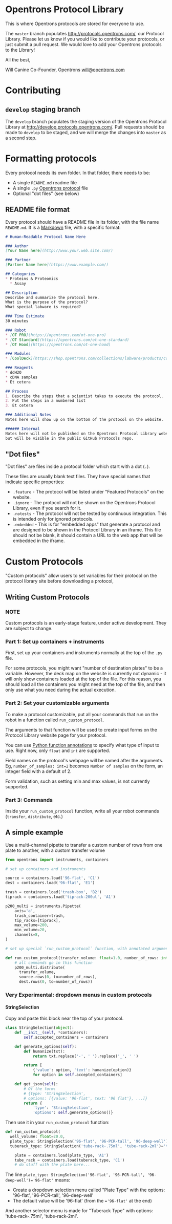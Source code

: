 # Opentrons Protocol Library

This is where Opentrons protocols are stored for everyone to use.

The `master` branch populates http://protocols.opentrons.com/, our Protocol Library. Please let us know if you would like to contribute your protocols, or just submit a pull request. We would love to add your Opentrons protocols to the Library!

All the best,

Will Canine
Co-Founder, Opentrons
will@opentrons.com

# Contributing

## `develop` staging branch

The `develop` branch populates the staging version of the Opentrons Protocol Library at http://develop.protocols.opentrons.com/. Pull requests should be made to `develop` to be staged, and we will merge the changes into `master` as a second step.

# Formatting protocols

Every protocol needs its own folder. In that folder, there needs to be:
* A single `README.md` readme file
* A single `.py` [Opentrons protocol](http://docs.opentrons.com) file
* Optional "dot files" (see below)

## README file format

Every protocol should have a README file in its folder, with the file name `README.md`. It is a [Markdown](https://daringfireball.net/projects/markdown/syntax) file, with a specific format:

```markdown
# Human-Readable Protocol Name Here

### Author
[Your Name here](http://www.your.web.site.com/)

### Partner
[Partner Name here](https://www.example.com/)

## Categories
* Proteins & Proteomics
  * Assay

## Description
Describe and summarize the protocol here.
What is the purpose of the protocol?
What special labware is required?

### Time Estimate
30 minutes

### Robot
* [OT PRO](https://opentrons.com/ot-one-pro)
* [OT Standard](https://opentrons.com/ot-one-standard)
* [OT Hood](https://opentrons.com/ot-one-hood)

### Modules
* [CoolDeck](https://shop.opentrons.com/collections/labware/products/cold-deck)

### Reagents
* ddH2O
* cDNA samples
* Et cetera

## Process
1. Describe the steps that a scientist takes to execute the protocol.
2. Put the steps in a numbered list
3. Et cetera

### Additional Notes
Notes here will show up on the bottom of the protocol on the website.

###### Internal
Notes here will not be published on the Opentrons Protocol Library website,
but will be visible in the public GitHub Protocols repo.
```

## "Dot files"

"Dot files" are files inside a protocol folder which start with a dot (`.`).

These files are usually blank text files. They have special names that indicate specific properties:

* `.feature` - The protocol will be listed under "Featured Protocols" on the website.
* `.ignore` - The protocol will not be shown on the Opentrons Protocol Library, even if you search for it.
* `.notests` - The protocol will not be tested by continuous integration. This is intended only for ignored protocols.
* `.embedded` - This is for "embedded apps" that generate a protocol and are designed to be shown in the Protocol Library in an iframe. This file should not be blank, it should contain a URL to the web app that will be embedded in the iframe.

# Custom Protocols

"Custom protocols" allow users to set variables for their protocol on the protocol library site before downloading a protocol,

## Writing Custom Protocols

### NOTE

Custom protocols is an early-stage feature, under active development. They are subject to change.

### Part 1: Set up containers + instruments

First, set up your containers and instruments normally at the top of the `.py` file.

For some protocols, you might want "number of destination plates" to be a variable. However, the deck map on the website is currently not dynamic - it will only show containers loaded at the top of the file. For this reason, you should load all the containers you might need at the top of the file, and then only use what you need during the actual execution.

### Part 2: Set your customizable arguments

To make a protocol customizable, put all your commands that run on the robot in a function called `run_custom_protocol`.

The arguments to that function will be used to create input forms on the Protocol Library website page for your protocol.

You can use [Python function annotations](https://www.python.org/dev/peps/pep-3107/) to specify what type of input to use. Right now, only `float` and `int` are supported.

Field names on the protocol's webpage will be named after the arguments. Eg, `number_of_samples: int=2` becomes `Number of samples` on the form, an integer field with a default of 2.

Form validation, such as setting min and max values, is not currently supported.

### Part 3: Commands

Inside your `run_custom_protocol` function, write all your robot commands (`transfer`, `distribute`, etc.)

## A simple example

Use a multi-channel pipette to transfer a custom number of rows from one plate to another, with a custom transfer volume

```python
from opentrons import instruments, containers

# set up containers and instruments

source = containers.load('96-flat', 'C1')
dest = containers.load('96-flat', 'E1')

trash = containers.load('trash-box', 'B2')
tiprack = containers.load('tiprack-200ul', 'A1')

p200_multi = instruments.Pipette(
    axis='a',
    trash_container=trash,
    tip_racks=[tiprack],
    max_volume=200,
    min_volume=20,
    channels=8,
)

# set up special `run_custom_protocol` function, with annotated arguments

def run_custom_protocol(transfer_volume: float=1.0, number_of_rows: int=1):
    # all commands go in this function
    p200_multi.distribute(
      transfer_volume,
      source.rows(0, to=number_of_rows),
      dest.rows(0, to=number_of_rows))

```

### Very Experimental: dropdown menus in custom protocols

#### StringSelection

Copy and paste this block near the top of your protocol.

```python
class StringSelection(object):
    def __init__(self, *containers):
        self.accepted_containers = containers

    def generate_options(self):
        def humanize(txt):
            return txt.replace('-', ' ').replace('_', ' ')

        return [
            {'value': option, 'text': humanize(option)}
            for option in self.accepted_containers]

    def get_json(self):
        # Of the form:
        # {type: 'StringSelection',
        # options: [{value: '96-flat', text: '96 flat'}, ...]}
        return {
            'type': 'StringSelection',
            'options': self.generate_options()}
```

Then use it in your `run_custom_protocol` function:

```python
def run_custom_protocol(
  well_volume: float=20.0,
  plate_type: StringSelection('96-flat', '96-PCR-tall', '96-deep-well')='96-flat',
  tuberack_type: StringSelection('tube-rack-.75ml', 'tube-rack-2ml')='tube-rack-.75ml'):

    plate = containers.load(plate_type, 'A1')
    tube_rack = containers.load(tuberack_type, 'C1')
    # do stuff with the plate here...
```

The line `plate_type: StringSelection('96-flat', '96-PCR-tall', '96-deep-well')='96-flat'` means:

* Create a dropdown selection menu called "Plate Type" with the options: '96-flat', '96-PCR-tall', '96-deep-well'
* The default value will be '96-flat' (from the `='96-flat'` at the end)

And another selector menu is made for "Tuberack Type" with options: 'tube-rack-.75ml', 'tube-rack-2ml'.
